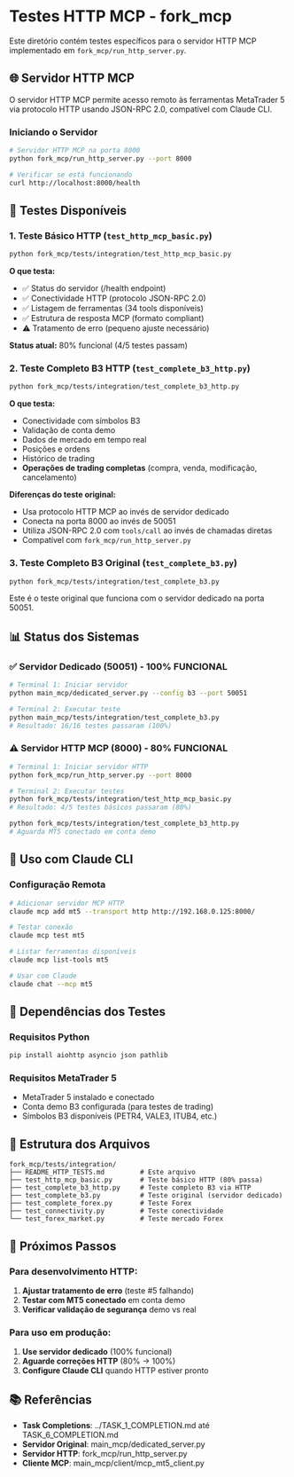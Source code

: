 # Testes HTTP MCP - fork_mcp

Este diretório contém testes específicos para o servidor HTTP MCP implementado em `fork_mcp/run_http_server.py`.

## 🌐 Servidor HTTP MCP

O servidor HTTP MCP permite acesso remoto às ferramentas MetaTrader 5 via protocolo HTTP usando JSON-RPC 2.0, compatível com Claude CLI.

### Iniciando o Servidor
```bash
# Servidor HTTP MCP na porta 8000
python fork_mcp/run_http_server.py --port 8000

# Verificar se está funcionando
curl http://localhost:8000/health
```

## 🧪 Testes Disponíveis

### 1. Teste Básico HTTP (`test_http_mcp_basic.py`)
```bash
python fork_mcp/tests/integration/test_http_mcp_basic.py
```

**O que testa:**
- ✅ Status do servidor (/health endpoint)
- ✅ Conectividade HTTP (protocolo JSON-RPC 2.0)
- ✅ Listagem de ferramentas (34 tools disponíveis)
- ✅ Estrutura de resposta MCP (formato compliant)
- ⚠️ Tratamento de erro (pequeno ajuste necessário)

**Status atual:** 80% funcional (4/5 testes passam)

### 2. Teste Completo B3 HTTP (`test_complete_b3_http.py`)
```bash
python fork_mcp/tests/integration/test_complete_b3_http.py
```

**O que testa:**
- Conectividade com símbolos B3
- Validação de conta demo
- Dados de mercado em tempo real
- Posições e ordens
- Histórico de trading
- **Operações de trading completas** (compra, venda, modificação, cancelamento)

**Diferenças do teste original:**
- Usa protocolo HTTP MCP ao invés de servidor dedicado
- Conecta na porta 8000 ao invés de 50051
- Utiliza JSON-RPC 2.0 com `tools/call` ao invés de chamadas diretas
- Compatível com `fork_mcp/run_http_server.py`

### 3. Teste Completo B3 Original (`test_complete_b3.py`)
```bash
python fork_mcp/tests/integration/test_complete_b3.py
```

Este é o teste original que funciona com o servidor dedicado na porta 50051.

## 📊 Status dos Sistemas

### ✅ Servidor Dedicado (50051) - 100% FUNCIONAL
```bash
# Terminal 1: Iniciar servidor
python main_mcp/dedicated_server.py --config b3 --port 50051

# Terminal 2: Executar teste
python main_mcp/tests/integration/test_complete_b3.py
# Resultado: 16/16 testes passaram (100%)
```

### ⚠️ Servidor HTTP MCP (8000) - 80% FUNCIONAL
```bash
# Terminal 1: Iniciar servidor HTTP
python fork_mcp/run_http_server.py --port 8000

# Terminal 2: Executar testes
python fork_mcp/tests/integration/test_http_mcp_basic.py
# Resultado: 4/5 testes básicos passaram (80%)

python fork_mcp/tests/integration/test_complete_b3_http.py
# Aguarda MT5 conectado em conta demo
```

## 🚀 Uso com Claude CLI

### Configuração Remota
```bash
# Adicionar servidor MCP HTTP
claude mcp add mt5 --transport http http://192.168.0.125:8000/

# Testar conexão
claude mcp test mt5

# Listar ferramentas disponíveis
claude mcp list-tools mt5

# Usar com Claude
claude chat --mcp mt5
```

## 🔧 Dependências dos Testes

### Requisitos Python
```bash
pip install aiohttp asyncio json pathlib
```

### Requisitos MetaTrader 5
- MetaTrader 5 instalado e conectado
- Conta demo B3 configurada (para testes de trading)
- Símbolos B3 disponíveis (PETR4, VALE3, ITUB4, etc.)

## 📁 Estrutura dos Arquivos

```
fork_mcp/tests/integration/
├── README_HTTP_TESTS.md         # Este arquivo
├── test_http_mcp_basic.py       # Teste básico HTTP (80% passa)
├── test_complete_b3_http.py     # Teste completo B3 via HTTP
├── test_complete_b3.py          # Teste original (servidor dedicado)
├── test_complete_forex.py       # Teste Forex
├── test_connectivity.py         # Teste conectividade
└── test_forex_market.py         # Teste mercado Forex
```

## 🎯 Próximos Passos

### Para desenvolvimento HTTP:
1. **Ajustar tratamento de erro** (teste #5 falhando)
2. **Testar com MT5 conectado** em conta demo
3. **Verificar validação de segurança** demo vs real

### Para uso em produção:
1. **Use servidor dedicado** (100% funcional)
2. **Aguarde correções HTTP** (80% → 100%)
3. **Configure Claude CLI** quando HTTP estiver pronto

## 📚 Referências

- **Task Completions**: ../TASK_1_COMPLETION.md até TASK_6_COMPLETION.md
- **Servidor Original**: main_mcp/dedicated_server.py
- **Servidor HTTP**: fork_mcp/run_http_server.py
- **Cliente MCP**: main_mcp/client/mcp_mt5_client.py
